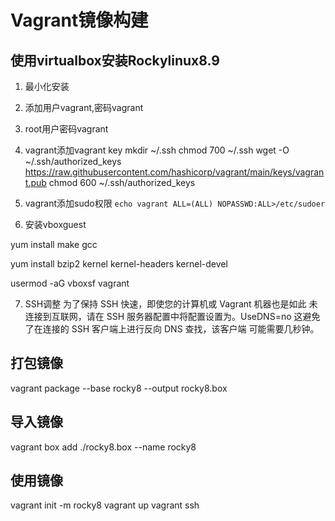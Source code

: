 # Vagrant镜像构建

## 使用virtualbox安装Rockylinux8.9
1. 最小化安装
2. 添加用户vagrant,密码vagrant
3. root用户密码vagrant
4. vagrant添加vagrant key 
   mkdir ~/.ssh
   chmod 700 ~/.ssh
   wget -O ~/.ssh/authorized_keys https://raw.githubusercontent.com/hashicorp/vagrant/main/keys/vagrant.pub
   chmod 600 ~/.ssh/authorized_keys

5. vagrant添加sudo权限
`echo vagrant ALL=(ALL) NOPASSWD:ALL>/etc/sudoer`

6. 安装vboxguest

yum install make gcc

yum install bzip2 kernel kernel-headers kernel-devel

usermod -aG vboxsf vagrant
 
7. SSH调整
为了保持 SSH 快速，即使您的计算机或 Vagrant 机器也是如此 未连接到互联网，请在 SSH 服务器配置中将配置设置为。UseDNS=no
这避免了在连接的 SSH 客户端上进行反向 DNS 查找，该客户端 可能需要几秒钟。

## 打包镜像

vagrant package --base rocky8 --output rocky8.box

## 导入镜像

vagrant box add ./rocky8.box --name rocky8

## 使用镜像

vagrant init -m rocky8
vagrant up
vagrant ssh
